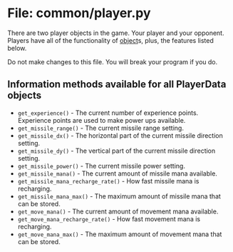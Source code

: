 # File: common/player.py

There are two player objects in the game.  Your player
and your opponent.  Players have all of the functionality
of [object](object.md)s, plus, the features listed below.

Do not make changes to this file.  You will break
your program if you do.


Information methods available for all PlayerData objects
--------------------------------------------------------

* `get_experience()` - The current number of experience points.
  Experience points are used to make power ups available.
* `get_missile_range()` - The current missile range setting.
* `get_missile_dx()` - The horizontal part of the current
  missile direction setting.
* `get_missile_dy()` - The vertical part of the current
  missile direction setting.
* `get_missile_power()` - The current missile power setting.
* `get_missile_mana()` - The current amount of missile mana available.
* `get_missile_mana_recharge_rate()` - How fast missile mana is recharging.
* `get_missile_mana_max()` - The maximum amount of missile mana that can be stored.
* `get_move_mana()` - The current amount of movement mana available.
* `get_move_mana_recharge_rate()` - How fast movement mana is recharging.
* `get_move_mana_max()` - The maximum amount of movement mana that can be stored.

